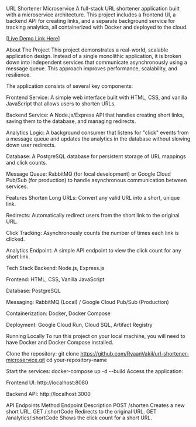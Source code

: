URL Shortener Microservice
A full-stack URL shortener application built with a microservice architecture. This project includes a frontend UI, a backend API for creating links, and a separate background service for tracking analytics, all containerized with Docker and deployed to the cloud.

[[Live Demo Link Here](https://url-frontend-service-777746021236.asia-south1.run.app/)] 

About The Project
This project demonstrates a real-world, scalable application design. Instead of a single monolithic application, it is broken down into independent services that communicate asynchronously using a message queue. This approach improves performance, scalability, and resilience.

The application consists of several key components:

Frontend Service: A simple web interface built with HTML, CSS, and vanilla JavaScript that allows users to shorten URLs.

Backend Service: A Node.js/Express API that handles creating short links, saving them to the database, and managing redirects.

Analytics Logic: A background consumer that listens for "click" events from a message queue and updates the analytics in the database without slowing down user redirects.

Database: A PostgreSQL database for persistent storage of URL mappings and click counts.

Message Queue: RabbitMQ (for local development) or Google Cloud Pub/Sub (for production) to handle asynchronous communication between services.

Features
Shorten Long URLs: Convert any valid URL into a short, unique link.

Redirects: Automatically redirect users from the short link to the original URL.

Click Tracking: Asynchronously counts the number of times each link is clicked.

Analytics Endpoint: A simple API endpoint to view the click count for any short link.

Tech Stack
Backend: Node.js, Express.js

Frontend: HTML, CSS, Vanilla JavaScript

Database: PostgreSQL

Messaging: RabbitMQ (Local) / Google Cloud Pub/Sub (Production)

Containerization: Docker, Docker Compose

Deployment: Google Cloud Run, Cloud SQL, Artifact Registry

Running Locally
To run this project on your local machine, you will need to have Docker and Docker Compose installed.

Clone the repository:
git clone https://github.com/RyaanVakil/url-shortener-microservice.git
cd your-repository-name

Start the services:
docker-compose up -d --build
Access the application:

Frontend UI: http://localhost:8080

Backend API: http://localhost:3000

API Endpoints
Method	     Endpoint	           Description
POST	/shorten	            Creates a new short URL.
GET	    /:shortCode	            Redirects to the original URL.
GET	    /analytics/:shortCode	Shows the click count for a short URL.
